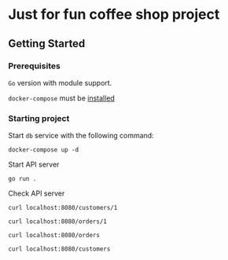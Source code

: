 # Just for fun coffee shop project

## Getting Started

### Prerequisites

`Go` version with module support.

`docker-compose` must be [installed](https://docs.docker.com/compose/install/)

### Starting project

Start `db` service with the following command:

```shell
docker-compose up -d
```

Start API server

```shell
go run .
```

Check API server

```shell
curl localhost:8080/customers/1
```

```shell
curl localhost:8080/orders/1
```

```shell
curl localhost:8080/orders
```

```shell
curl localhost:8080/customers
```
